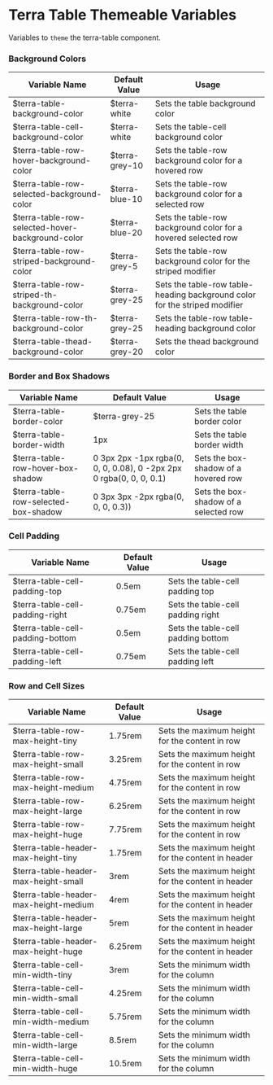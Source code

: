 # Terra Table Themeable Variables

Variables to `theme` the terra-table component.

### Background Colors
| Variable Name | Default Value | Usage |
|---|---|---|
| $terra-table-background-color                     | $terra-white   | Sets the table background color|
| $terra-table-cell-background-color                | $terra-white   | Sets the table-cell background color|
| $terra-table-row-hover-background-color           | $terra-grey-10 | Sets the table-row background color for a hovered row|
| $terra-table-row-selected-background-color        | $terra-blue-10 | Sets the table-row background color for a selected row|
| $terra-table-row-selected-hover-background-color  | $terra-blue-20 | Sets the table-row background color for a hovered selected row|
| $terra-table-row-striped-background-color         | $terra-grey-5  | Sets the table-row background color for the striped modifier|
| $terra-table-row-striped-th-background-color      | $terra-grey-25 | Sets the table-row table-heading background color for the striped modifier|
| $terra-table-row-th-background-color              | $terra-grey-25 | Sets the table-row table-heading background color|
| $terra-table-thead-background-color               | $terra-grey-20 | Sets the thead background color|

### Border and Box Shadows
| Variable Name | Default Value | Usage |
|---|---|---|
| $terra-table-border-color                         | $terra-grey-25 | Sets the table border color|
| $terra-table-border-width                         | 1px            | Sets the table border width|
| $terra-table-row-hover-box-shadow    | 0 3px 2px -1px rgba(0, 0, 0, 0.08), 0 -2px 2px 0 rgba(0, 0, 0, 0.1) | Sets the box-shadow of a hovered row |
| $terra-table-row-selected-box-shadow | 0 3px 3px -2px rgba(0, 0, 0, 0.3)) | Sets the box-shadow of a selected row |

### Cell Padding
| Variable Name | Default Value | Usage |
|---|---|---|
| $terra-table-cell-padding-top                     | 0.5em          | Sets the table-cell padding top|
| $terra-table-cell-padding-right                   | 0.75em         | Sets the table-cell padding right|
| $terra-table-cell-padding-bottom                  | 0.5em          | Sets the table-cell padding bottom|
| $terra-table-cell-padding-left                    | 0.75em         | Sets the table-cell padding left|

### Row and Cell Sizes
| Variable Name | Default Value | Usage |
|---|---|---|
| $terra-table-row-max-height-tiny                  | 1.75rem        | Sets the maximum height for the content in row|
| $terra-table-row-max-height-small                 | 3.25rem        | Sets the maximum height for the content in row|
| $terra-table-row-max-height-medium                | 4.75rem        | Sets the maximum height for the content in row|
| $terra-table-row-max-height-large                 | 6.25rem        | Sets the maximum height for the content in row|
| $terra-table-row-max-height-huge                  | 7.75rem        | Sets the maximum height for the content in row|
| $terra-table-header-max-height-tiny               | 1.75rem        | Sets the maximum height for the content in header|
| $terra-table-header-max-height-small              | 3rem           | Sets the maximum height for the content in header|
| $terra-table-header-max-height-medium             | 4rem           | Sets the maximum height for the content in header|
| $terra-table-header-max-height-large              | 5rem           | Sets the maximum height for the content in header|
| $terra-table-header-max-height-huge               | 6.25rem        | Sets the maximum height for the content in header|
| $terra-table-cell-min-width-tiny                  | 3rem           | Sets the minimum width for the column|
| $terra-table-cell-min-width-small                 | 4.25rem        | Sets the minimum width for the column|
| $terra-table-cell-min-width-medium                | 5.75rem        | Sets the minimum width for the column|
| $terra-table-cell-min-width-large                 | 8.5rem         | Sets the minimum width for the column|
| $terra-table-cell-min-width-huge                  | 10.5rem        | Sets the minimum width for the column|
